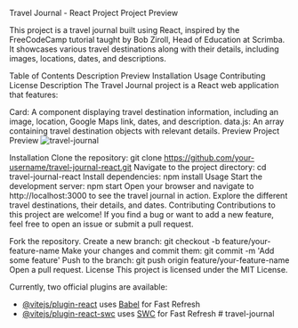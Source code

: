 Travel Journal - React Project
Project Preview <!-- Replace with the actual path to a screenshot of your project -->

This project is a travel journal built using React, inspired by the FreeCodeCamp tutorial taught by Bob Ziroll, Head of Education at Scrimba. It showcases various travel destinations along with their details, including images, locations, dates, and descriptions.

Table of Contents
Description
Preview
Installation
Usage
Contributing
License
Description
The Travel Journal project is a React web application that features:

Card: A component displaying travel destination information, including an image, location, Google Maps link, dates, and description.
data.js: An array containing travel destination objects with relevant details.
Preview
Project Preview 
![travel-journal](https://github.com/DarboeDev/travel-journal-React/assets/125799918/e72e7773-5c73-4a52-8a1a-9d44991f1ad2)


Installation
Clone the repository: git clone https://github.com/your-username/travel-journal-react.git
Navigate to the project directory: cd travel-journal-react
Install dependencies: npm install
Usage
Start the development server: npm start
Open your browser and navigate to http://localhost:3000 to see the travel journal in action.
Explore the different travel destinations, their details, and dates.
Contributing
Contributions to this project are welcome! If you find a bug or want to add a new feature, feel free to open an issue or submit a pull request.

Fork the repository.
Create a new branch: git checkout -b feature/your-feature-name
Make your changes and commit them: git commit -m 'Add some feature'
Push to the branch: git push origin feature/your-feature-name
Open a pull request.
License
This project is licensed under the MIT License.



Currently, two official plugins are available:

- [@vitejs/plugin-react](https://github.com/vitejs/vite-plugin-react/blob/main/packages/plugin-react/README.md) uses [Babel](https://babeljs.io/) for Fast Refresh
- [@vitejs/plugin-react-swc](https://github.com/vitejs/vite-plugin-react-swc) uses [SWC](https://swc.rs/) for Fast Refresh
#   t r a v e l - j o u r n a l 
 
 
